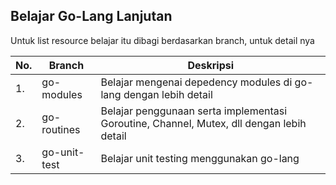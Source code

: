 ## Belajar Go-Lang Lanjutan

Untuk list resource belajar itu dibagi berdasarkan branch, untuk detail nya

| No. | Branch | Deskripsi |
| ----------- | ----------- | ----------- |
| 1. | go-modules | Belajar mengenai depedency modules di go-lang dengan lebih detail
| 2. | go-routines | Belajar penggunaan serta implementasi Goroutine, Channel, Mutex, dll dengan lebih detail
| 3. | go-unit-test | Belajar unit testing menggunakan go-lang